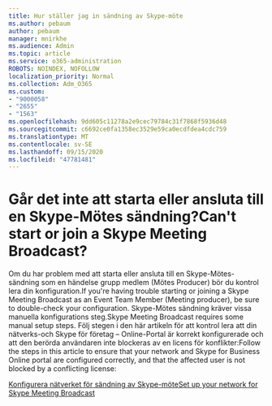 ```yaml
---
title: Hur ställer jag in sändning av Skype-möte
ms.author: pebaum
author: pebaum
manager: mnirkhe
ms.audience: Admin
ms.topic: article
ms.service: o365-administration
ROBOTS: NOINDEX, NOFOLLOW
localization_priority: Normal
ms.collection: Adm_O365
ms.custom:
- "9000058"
- "2655"
- "1563"
ms.openlocfilehash: 9dd605c11278a2e9cec79784c31f7868f5936d48
ms.sourcegitcommit: c6692ce0fa1358ec3529e59ca0ecdfdea4cdc759
ms.translationtype: MT
ms.contentlocale: sv-SE
ms.lasthandoff: 09/15/2020
ms.locfileid: "47781481"
---
```

# <a name="cant-start-or-join-a-skype-meeting-broadcast"></a><span data-ttu-id="09763-102">Går det inte att starta eller ansluta till en Skype-Mötes sändning?</span><span class="sxs-lookup"><span data-stu-id="09763-102">Can't start or join a Skype Meeting Broadcast?</span></span>

<span data-ttu-id="09763-103">Om du har problem med att starta eller ansluta till en Skype-Mötes-sändning som en händelse grupp medlem (Mötes Producer) bör du kontrol lera din konfiguration.</span><span class="sxs-lookup"><span data-stu-id="09763-103">If you're having trouble starting or joining a Skype Meeting Broadcast as an Event Team Member (Meeting producer), be sure to double-check your configuration.</span></span> <span data-ttu-id="09763-104">Skype-Mötes sändning kräver vissa manuella konfigurations steg.</span><span class="sxs-lookup"><span data-stu-id="09763-104">Skype Meeting Broadcast requires some manual setup steps.</span></span> <span data-ttu-id="09763-105">Följ stegen i den här artikeln för att kontrol lera att din nätverks-och Skype för företag – Online-Portal är korrekt konfigurerade och att den berörda användaren inte blockeras av en licens för konflikter:</span><span class="sxs-lookup"><span data-stu-id="09763-105">Follow the steps in this article to ensure that your network and Skype for Business Online portal are configured correctly, and that the affected user is not blocked by a conflicting license:</span></span>

[<span data-ttu-id="09763-106">Konfigurera nätverket för sändning av Skype-möte</span><span class="sxs-lookup"><span data-stu-id="09763-106">Set up your network for Skype Meeting Broadcast</span></span>](https://docs.microsoft.com/SkypeForBusiness/set-up-your-network-for-skype-meeting-broadcast/set-up-your-network-for-skype-meeting-broadcast)